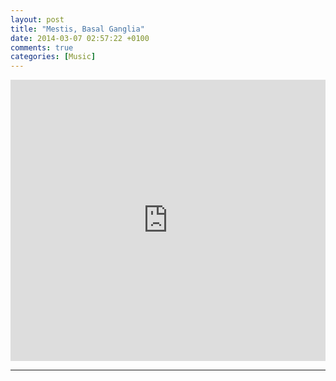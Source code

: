 ```yaml
---
layout: post
title: "Mestis, Basal Ganglia"
date: 2014-03-07 02:57:22 +0100
comments: true
categories: [Music]
---
```


<iframe width="100%" height="450" scrolling="no" frameborder="no" src="https://w.soundcloud.com/player/?url=https%3A//api.soundcloud.com/playlists/2449696&amp;auto_play=false&amp;hide_related=false&amp;visual=true"></iframe>

---
